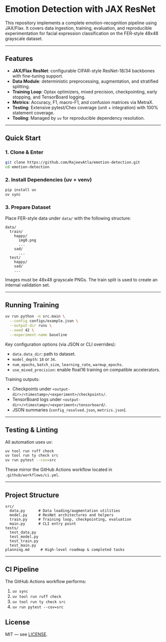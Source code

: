 # Emotion Detection with JAX ResNet

This repository implements a complete emotion-recognition pipeline using JAX/Flax.
It covers data ingestion, training, evaluation, and reproducible experimentation for
facial expression classification on the FER-style 48x48 grayscale dataset.

---

## Features
- **JAX/Flax ResNet**: configurable CIFAR-style ResNet-18/34 backbones with fine-tuning support.
- **Data Module**: deterministic preprocessing, augmentation, and stratified splitting.
- **Training Loop**: Optax optimizers, mixed precision, checkpointing, early stopping, and TensorBoard logging.
- **Metrics**: Accuracy, F1, macro-F1, and confusion matrices via MetraX.
- **Testing**: Extensive pytest/Chex coverage (unit + integration) with 100% statement coverage.
- **Tooling**: Managed by `uv` for reproducible dependency resolution.

---

## Quick Start

### 1. Clone & Enter
```bash
git clone https://github.com/RajeevAtla/emotion-detection.git
cd emotion-detection
```

### 2. Install Dependencies (uv + venv)
```bash
pip install uv
uv sync
```

### 3. Prepare Dataset
Place FER-style data under `data/` with the following structure:
```
data/
  train/
    happy/
      img0.png
      ...
    sad/
      ...
  test/
    happy/
    sad/
    ...
```
Images must be 48x48 grayscale PNGs. The train split is used to create an internal validation set.

---

## Running Training
```bash
uv run python -m src.main \
  --config configs/example.json \
  --output-dir runs \
  --seed 42 \
  --experiment-name baseline
```

Key configuration options (via JSON or CLI overrides):
- `data.data_dir`: path to dataset.
- `model_depth`: `18` or `34`.
- `num_epochs`, `batch_size`, `learning_rate`, `warmup_epochs`.
- `use_mixed_precision`: enable float16 training on compatible accelerators.

Training outputs:
- Checkpoints under `<output-dir>/<timestamp>/<experiment>/checkpoints/`.
- TensorBoard logs under `<output-dir>/<timestamp>/<experiment>/tensorboard/`.
- JSON summaries (`config_resolved.json`, `metrics.json`).

---

## Testing & Linting

All automation uses uv:
```bash
uv tool run ruff check
uv tool run ty check src
uv run pytest --cov=src
```

These mirror the GitHub Actions workflow located in `.github/workflows/ci.yml`.

---

## Project Structure
```
src/
  data.py      # Data loading/augmentation utilities
  model.py     # ResNet architectures and helpers
  train.py     # Training loop, checkpointing, evaluation
  main.py      # CLI entry point
tests/
  test_data.py
  test_model.py
  test_train.py
  test_main.py
planning.md     # High-level roadmap & completed tasks
```

---

## CI Pipeline
The GitHub Actions workflow performs:
1. `uv sync`
2. `uv tool run ruff check`
3. `uv tool run ty check src`
4. `uv run pytest --cov=src`

## License
MIT — see [LICENSE](LICENSE).
